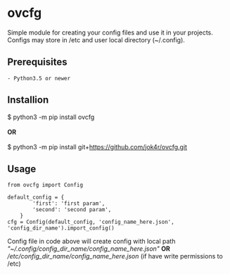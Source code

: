 # ovcfg

Simple module for creating your config files and use it in your projects. Configs may store in /etc and user local directory (~/.config).
## Prerequisites

	- Python3.5 or newer

## Installion
$ python3 -m pip install ovcfg<br /><br />
**OR**<br /><br />
$ python3 -m pip install git+https://github.com/jok4r/ovcfg.git

## Usage
```
from ovcfg import Config

default_config = {
        'first': 'first param',
        'second': 'second param',
    }
cfg = Config(default_config, 'config_name_here.json', 'config_dir_name').import_config()
```
Config file in code above will create config with local path *"~/.config/config_dir_name/config_name_here.json"* **OR** */etc/config_dir_name/config_name_here.json* (if have write permissions to /etc)